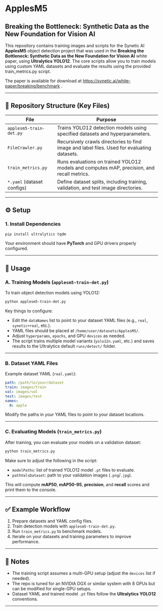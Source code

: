 # ApplesM5
## Breaking the Bottleneck: Synthetic Data as the New Foundation for Vision AI

This repository contains training images and scripts for the Synetic AI **ApplesM5** object detection project that was used in the **Breaking the Bottleneck: Synthetic Data as the New Foundation for Vision AI** white paper, using **Ultralytics YOLO12**. The core scripts allow you to train models using custom YAML datasets and evaluate the results using the provided train_metrics.py script.

The paper is available for download at https://synetic.ai/white-paper/breaking/benchmark .

---

## 📂 Repository Structure (Key Files)

| File                       | Purpose                                                                                     |
| -------------------------- | ------------------------------------------------------------------------------------------- |
| `applesm5-train-det.py`    | Trains YOLO12 detection models using specified datasets and hyperparameters.                |
| `FileCrawler.py`           | Recursively crawls directories to find image and label files. Used for evaluating datasets. |
| `train_metrics.py`         | Runs evaluations on trained YOLO12 models and computes mAP, precision, and recall metrics.  |
| `*.yaml` (dataset configs) | Define dataset splits, including training, validation, and test image directories.          |

---

## ⚙️ Setup

### 1. Install Dependencies

```bash
pip install ultralytics tqdm
```

Your environment should have **PyTorch** and GPU drivers properly configured.

---

## 🚀 Usage

### A. Training Models (`applesm5-train-det.py`)

To train object detection models using YOLO12:

```bash
python applesm5-train-det.py
```

Key things to configure:

- Edit the `dataNames` list to point to your dataset YAML files (e.g., `real`, `synetic+real`, etc.).
- YAML files should be placed at `/home/user/datasets/ApplesM5/`.
- Adjust `hyperparams`, `epochs`, and GPU `devices` as needed.
- The script trains multiple model variants (`yolo12n.yaml`, etc.) and saves results to the Ultralytics default `runs/detect/` folder.

---

### B. Dataset YAML Files

Example dataset YAML (`real.yaml`):

```yaml
path: /path/to/your/dataset
train: images/train
val: images/val
test: images/test
names:
  0: apple
```

Modify the paths in your YAML files to point to your dataset locations.

---

### C. Evaluating Models (`train_metrics.py`)

After training, you can evaluate your models on a validation dataset:

```bash
python train_metrics.py
```

Make sure to adjust the following in the script:

- `modelPaths`: list of trained YOLO12 model `.pt` files to evaluate.
- `pathValsDataset`: path to your validation images (`.png`/`.jpg`).

This will compute **mAP50**, **mAP50-95**, **precision**, and **recall** scores and print them to the console.

---

## ✅ Example Workflow

1. Prepare datasets and YAML config files.
2. Train detection models with `applesm5-train-det.py`.
3. Run `train_metrics.py` to benchmark models.
4. Iterate on your datasets and training parameters to improve performance.

---

## 🔧 Notes

- The training script assumes a multi-GPU setup (adjust the `devices` list if needed).
- The repo is tuned for an NVIDIA DGX or similar system with 8 GPUs but can be modified for single-GPU setups.
- Dataset YAML and trained model `.pt` files follow the **Ultralytics YOLO12** conventions.

---
